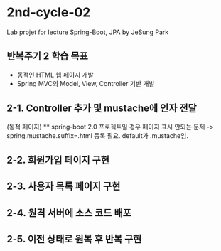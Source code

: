 # 2nd-cycle-02
Lab projet for lecture Spring-Boot, JPA by JeSung Park

## 반복주기 2 학습 목표
* 동적인 HTML 웹 페이지 개발
* Spring MVC의 Model, View, Controller 기반 개발

## 2-1. Controller 추가 및 mustache에 인자 전달
(동적 페이지)
** spring-boot 2.0 프로젝트일 경우 페이지 표시 안되는 문제 -> spring.mustache.suffix=.html 등록 필요. default가 .mustache임.

## 2-2. 회원가입 페이지 구현

## 2-3. 사용자 목록 페이지 구현

## 2-4. 원격 서버에 소스 코드 배포

## 2-5. 이전 상태로 원복 후 반복 구현
